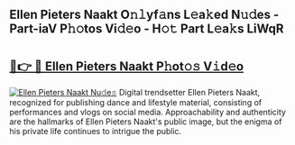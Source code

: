 ## Ellen Pieters Naakt O𝚗𝚕yf𝚊ns L𝚎a𝚔ed N𝚞𝚍es - Part-iaV P𝚑𝚘tos Vi𝚍𝚎o - H𝚘𝚝 Part L𝚎a𝚔s LiWqR

# <h2><a href="http://kff1bva.oniu.top/?m=Ellen+Pieters+Naakt">🔗👉 🔴 Ellen Pieters Naakt P𝚑ot𝚘𝚜 V𝚒d𝚎o</a></h2>

[![Ellen Pieters Naakt Nu𝚍e𝚜](https://i.imgur.com/0qMVB7G.gif)](http://kff1bva.oniu.top/?m=Ellen+Pieters+Naakt)
Digital trendsetter Ellen Pieters Naakt, recognized for publishing dance and lifestyle material, consisting of performances and vlogs on social media. Approachability and authenticity are the hallmarks of Ellen Pieters Naakt's public image, but the enigma of his private life continues to intrigue the public.  
